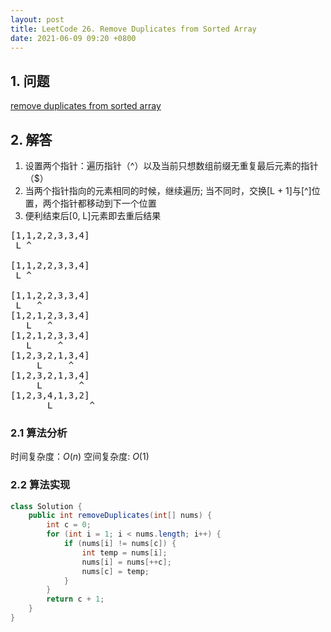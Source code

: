 ```yaml
---
layout: post
title: LeetCode 26. Remove Duplicates from Sorted Array
date: 2021-06-09 09:20 +0800
---
```

## 1. 问题

[remove duplicates from sorted array](https://leetcode.com/problems/remove-duplicates-from-sorted-array/)

## 2. 解答

1. 设置两个指针：遍历指针（^）以及当前只想数组前缀无重复最后元素的指针（$）
2. 当两个指针指向的元素相同的时候，继续遍历; 当不同时，交换[L + 1]与[^]位置，两个指针都移动到下一个位置
3. 便利结束后[0, L]元素即去重后结果

<pre>
[1,1,2,2,3,3,4]
 L ^

[1,1,2,2,3,3,4]
 L ^

[1,1,2,2,3,3,4]
 L   ^ 
[1,2,1,2,3,3,4]
   L   ^ 
[1,2,1,2,3,3,4]
   L     ^ 
[1,2,3,2,1,3,4]
     L     ^
[1,2,3,2,1,3,4]
     L       ^ 
[1,2,3,4,1,3,2]
       L       ^ 
</pre>
### 2.1 算法分析

时间复杂度：$O(n)$
空间复杂度: $O(1)$

### 2.2 算法实现

```java
class Solution {
    public int removeDuplicates(int[] nums) {
        int c = 0;
        for (int i = 1; i < nums.length; i++) {
            if (nums[i] != nums[c]) {
                int temp = nums[i];
                nums[i] = nums[++c];
                nums[c] = temp; 
            }
        }
        return c + 1;
    }
}
```
